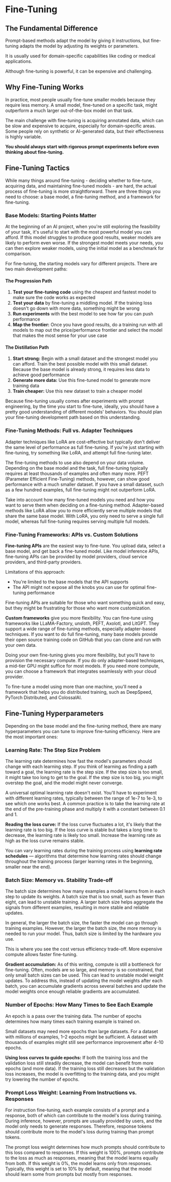 # Fine-Tuning

## The Fundamental Difference

Prompt-based methods adapt the model by giving it instructions, but fine-tuning adapts the model by adjusting its weights or parameters.

It is usually used for domain-specific capabilities like coding or medical applications.

Although fine-tuning is powerful, it can be expensive and challenging.

## Why Fine-Tuning Works

In practice, most people usually fine-tune smaller models because they require less memory. A small model, fine-tuned on a specific task, might outperform a much larger out-of-the-box model on that task.

The main challenge with fine-tuning is acquiring annotated data, which can be slow and expensive to acquire, especially for domain-specific areas. Some people rely on synthetic or AI-generated data, but their effectiveness is highly variable.

**You should always start with rigorous prompt experiments before even thinking about fine-tuning.**

## Fine-Tuning Tactics

While many things around fine-tuning - deciding whether to fine-tune, acquiring data, and maintaining fine-tuned models - are hard, the actual process of fine-tuning is more straightforward. There are three things you need to choose: a base model, a fine-tuning method, and a framework for fine-tuning.

### Base Models: Starting Points Matter

At the beginning of an AI project, when you're still exploring the feasibility of your task, it's useful to start with the most powerful model you can afford. If this model struggles to produce good results, weaker models are likely to perform even worse. If the strongest model meets your needs, you can then explore weaker models, using the initial model as a benchmark for comparison.

For fine-tuning, the starting models vary for different projects. There are two main development paths:

#### The Progression Path
1. **Test your fine-tuning code** using the cheapest and fastest model to make sure the code works as expected
2. **Test your data** by fine-tuning a middling model. If the training loss doesn't go down with more data, something might be wrong
3. **Run experiments** with the best model to see how far you can push performance
4. **Map the frontier:** Once you have good results, do a training run with all models to map out the price/performance frontier and select the model that makes the most sense for your use case

#### The Distillation Path
1. **Start strong:** Begin with a small dataset and the strongest model you can afford. Train the best possible model with this small dataset. Because the base model is already strong, it requires less data to achieve good performance
2. **Generate more data:** Use this fine-tuned model to generate more training data
3. **Train cheaper:** Use this new dataset to train a cheaper model

Because fine-tuning usually comes after experiments with prompt engineering, by the time you start to fine-tune, ideally, you should have a pretty good understanding of different models' behaviors. You should plan your fine-tuning development path based on this understanding.

### Fine-Tuning Methods: Full vs. Adapter Techniques

Adapter techniques like LoRA are cost-effective but typically don't deliver the same level of performance as full fine-tuning. If you're just starting with fine-tuning, try something like LoRA, and attempt full fine-tuning later.

The fine-tuning methods to use also depend on your data volume. Depending on the base model and the task, full fine-tuning typically requires at least thousands of examples and often many more. PEFT (Parameter Efficient Fine-Tuning) methods, however, can show good performance with a much smaller dataset. If you have a small dataset, such as a few hundred examples, full fine-tuning might not outperform LoRA.

Take into account how many fine-tuned models you need and how you want to serve them when deciding on a fine-tuning method. Adapter-based methods like LoRA allow you to more efficiently serve multiple models that share the same base model. With LoRA, you only need to serve a single full model, whereas full fine-tuning requires serving multiple full models.

### Fine-Tuning Frameworks: APIs vs. Custom Solutions

**Fine-tuning APIs** are the easiest way to fine-tune. You upload data, select a base model, and get back a fine-tuned model. Like model inference APIs, fine-tuning APIs can be provided by model providers, cloud service providers, and third-party providers. 

Limitations of this approach:
- You're limited to the base models that the API supports
- The API might not expose all the knobs you can use for optimal fine-tuning performance

Fine-tuning APIs are suitable for those who want something quick and easy, but they might be frustrating for those who want more customization.

**Custom frameworks** give you more flexibility. You can fine-tune using frameworks like LLaMA-Factory, unsloth, PEFT, Axolotl, and LitGPT. They support a wide range of fine-tuning methods, especially adapter-based techniques. If you want to do full fine-tuning, many base models provide their open source training code on GitHub that you can clone and run with your own data.

Doing your own fine-tuning gives you more flexibility, but you'll have to provision the necessary compute. If you do only adapter-based techniques, a mid-tier GPU might suffice for most models. If you need more compute, you can choose a framework that integrates seamlessly with your cloud provider.

To fine-tune a model using more than one machine, you'll need a framework that helps you do distributed training, such as DeepSpeed, PyTorch Distributed, and ColossalAI.

## Fine-Tuning Hyperparameters

Depending on the base model and the fine-tuning method, there are many hyperparameters you can tune to improve fine-tuning efficiency. Here are the most important ones:

### Learning Rate: The Step Size Problem

The learning rate determines how fast the model's parameters should change with each learning step. If you think of learning as finding a path toward a goal, the learning rate is the step size. If the step size is too small, it might take too long to get to the goal. If the step size is too big, you might overstep the goal, and the model might never converge.

A universal optimal learning rate doesn't exist. You'll have to experiment with different learning rates, typically between the range of 1e-7 to 1e-3, to see which one works best. A common practice is to take the learning rate at the end of the pre-training phase and multiply it with a constant between 0.1 and 1.

**Reading the loss curve:** If the loss curve fluctuates a lot, it's likely that the learning rate is too big. If the loss curve is stable but takes a long time to decrease, the learning rate is likely too small. Increase the learning rate as high as the loss curve remains stable.

You can vary learning rates during the training process using **learning rate schedules** — algorithms that determine how learning rates should change throughout the training process (larger learning rates in the beginning, smaller near the end).

### Batch Size: Memory vs. Stability Trade-off

The batch size determines how many examples a model learns from in each step to update its weights. A batch size that is too small, such as fewer than eight, can lead to unstable training. A larger batch size helps aggregate the signals from different examples, resulting in more stable and reliable updates.

In general, the larger the batch size, the faster the model can go through training examples. However, the larger the batch size, the more memory is needed to run your model. Thus, batch size is limited by the hardware you use.

This is where you see the cost versus efficiency trade-off. More expensive compute allows faster fine-tuning.

**Gradient accumulation:** As of this writing, compute is still a bottleneck for fine-tuning. Often, models are so large, and memory is so constrained, that only small batch sizes can be used. This can lead to unstable model weight updates. To address this, instead of updating the model weights after each batch, you can accumulate gradients across several batches and update the model weights once enough reliable gradients are accumulated.

### Number of Epochs: How Many Times to See Each Example

An epoch is a pass over the training data. The number of epochs determines how many times each training example is trained on.

Small datasets may need more epochs than large datasets. For a dataset with millions of examples, 1–2 epochs might be sufficient. A dataset with thousands of examples might still see performance improvement after 4–10 epochs.

**Using loss curves to guide epochs:** If both the training loss and the validation loss still steadily decrease, the model can benefit from more epochs (and more data). If the training loss still decreases but the validation loss increases, the model is overfitting to the training data, and you might try lowering the number of epochs.

### Prompt Loss Weight: Learning From Instructions vs. Responses

For instruction fine-tuning, each example consists of a prompt and a response, both of which can contribute to the model's loss during training. During inference, however, prompts are usually provided by users, and the model only needs to generate responses. Therefore, response tokens should contribute more to the model's loss during training than prompt tokens.

The prompt loss weight determines how much prompts should contribute to this loss compared to responses. If this weight is 100%, prompts contribute to the loss as much as responses, meaning that the model learns equally from both. If this weight is 0%, the model learns only from responses. Typically, this weight is set to 10% by default, meaning that the model should learn some from prompts but mostly from responses.